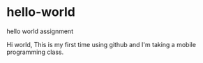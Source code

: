 # hello-world
hello world assignment

Hi world,
This is my first time using github and I'm taking a mobile programming class.
